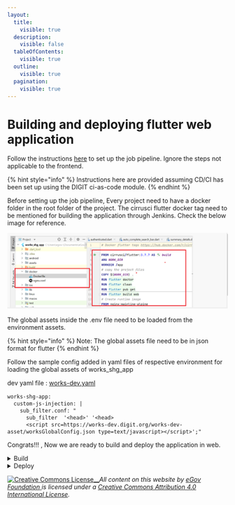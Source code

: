 ```yaml
---
layout:
  title:
    visible: true
  description:
    visible: false
  tableOfContents:
    visible: true
  outline:
    visible: true
  pagination:
    visible: true
---
```


# Building and deploying flutter web application

Follow the instructions [here](../../backend-developer-guide/section-7-build-and-deploy-instructions.md) to set up the job pipeline. Ignore the steps not applicable to the frontend.

{% hint style="info" %}
Instructions here are provided assuming CD/CI has been set up using the DIGIT ci-as-code module.
{% endhint %}

Before setting up the job pipeline, Every project need to have a docker folder in the root folder of the project. The cirrusci flutter docker tag need to be mentioned for building the application through Jenkins. Check the below image for reference.

![](<../../../../.gitbook/assets/image (8).png>)

The global assets inside the .env file need to be loaded from the environment assets.&#x20;

{% hint style="info" %}
Note: The global assets file need to be in json format for flutter
{% endhint %}

Follow the sample config added in yaml files of respective environment for loading the global assets of works\_shg\_app

dev yaml file : [works-dev.yaml](https://github.com/egovernments/DIGIT-DevOps/blob/digit-works/deploy-as-code/helm/environments/works-dev.yaml)

```
works-shg-app:
  custom-js-injection: |
    sub_filter.conf: "
      sub_filter  '<head>' '<head>
      <script src=https://works-dev.digit.org/works-dev-asset/worksGlobalConfig.json type=text/javascript></script>';"
```

Congrats!!! , Now we are ready to build and deploy the application in web.

<details>

<summary>Build</summary>

Go to the Jenkins [build](https://builds.digit.org/job/builds/) page. Click on your project to build under the folder path mentioned below.&#x20;

For reference, if works\_shg\_app need to be build, Go to path\
[digit-works/job/frontend/job/works-shg-app/](https://builds.digit.org/job/builds/job/digit-works/job/frontend/job/works-shg-app/)

![](<../../../../.gitbook/assets/image (17).png>)

Click on `Build with parameter`. Select the feature branch name by searching for it in the search box on the right side of the screen. Click on Build.

![](<../../../../.gitbook/assets/image (13).png>)

Once the build is successful, open the console output and find the docker image that has been built. Copy the docker image ID.

![](<../../../../.gitbook/assets/image (16).png>)



</details>

<details>

<summary>Deploy</summary>

Go to the Jenkins [deployments](https://builds.digit.org/job/deployments/) page. Click on the desired environment you want to deploy the build

For reference, Let's deploy the works-shg-app build that was created to works-dev env.

Path ref: [https://builds.digit.org/job/deployments/job/deploy-to-works-dev/](https://builds.digit.org/job/deployments/job/deploy-to-works-dev/)

![](<../../../../.gitbook/assets/image (14).png>)

Copy the docker image IDs from the previous step and paste in the above box. Click on "Build". Once the image is deployed, you will see a message as shown below:

![](<../../../../.gitbook/assets/image (7).png>)



</details>





&#x20;

[![Creative Commons License](https://i.creativecommons.org/l/by/4.0/80x15.png)\_\_](http://creativecommons.org/licenses/by/4.0/)_All content on this website by_ [_eGov Foundation_ ](https://egov.org.in/)_is licensed under a_ [_Creative Commons Attribution 4.0 International License_](http://creativecommons.org/licenses/by/4.0/)_._

